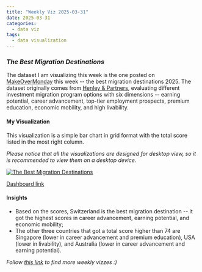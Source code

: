 ```yaml
---
title: "Weekly Viz 2025-03-31"
date: 2025-03-31
categories:
  - data viz
tags:
  - data visualization
---
```


### *The Best Migration Destinations*

The dataset I am visualizing this week is the one posted on [MakeOverMonday](https://makeovermonday.co.uk/) this week -- the best migration destinations 2025. The dataset originally comes from [Henley & Partners](https://www.henleyglobal.com/publications/henley-opportunity-index), evaluating different investment migration program options with six dimensions -- earning potential, career advancement, top-tier employment prospects, premium education, economic mobility, and high livability.  

#### My Visualization

This visualization is a simple bar chart in grid format with the total score listed in the most right column.  

*Please notice that all the visualizations are designed for desktop view, so it is recommended to view them on a desktop device.*  

<div class='tableauPlaceholder' id='viz1743484076234' style='position: relative'>
  <noscript><a href='#'>
    <img alt='The Best Migration Destinations ' src='https:&#47;&#47;public.tableau.com&#47;static&#47;images&#47;20&#47;20250331TheBestMigrationDestinations&#47;TheBestMigrationDestinations&#47;1_rss.png' style='border: none' />
  </a></noscript>
  <object class='tableauViz'  style='display:none;'>
    <param name='host_url' value='https%3A%2F%2Fpublic.tableau.com%2F' />
    <param name='embed_code_version' value='3' />
    <param name='site_root' value='' />
    <param name='name' value='20250331TheBestMigrationDestinations&#47;TheBestMigrationDestinations' />
    <param name='tabs' value='no' />
    <param name='toolbar' value='yes' />
    <param name='static_image' value='https:&#47;&#47;public.tableau.com&#47;static&#47;images&#47;20&#47;20250331TheBestMigrationDestinations&#47;TheBestMigrationDestinations&#47;1.png' />
    <param name='animate_transition' value='yes' />
    <param name='display_static_image' value='yes' />
    <param name='display_spinner' value='yes' />
    <param name='display_overlay' value='yes' />
    <param name='display_count' value='yes' />
    <param name='language' value='en-US' />
  </object></div>         
  <script type='text/javascript'>          
    var divElement = document.getElementById('viz1743484076234');       
    var vizElement = divElement.getElementsByTagName('object')[0];         
    if ( divElement.offsetWidth > 800 ) { vizElement.style.width='700px';vizElement.style.height='627px';} else if ( divElement.offsetWidth > 500 ) { vizElement.style.width='700px';vizElement.style.height='627px';} else { vizElement.style.width='100%';vizElement.style.height='777px';}  
    var scriptElement = document.createElement('script');        
    scriptElement.src = 'https://public.tableau.com/javascripts/api/viz_v1.js';          
    vizElement.parentNode.insertBefore(scriptElement, vizElement);             
  </script>

[Dashboard link](https://public.tableau.com/views/20250331TheBestMigrationDestinations/TheBestMigrationDestinations?:language=en-US&:sid=&:redirect=auth&:display_count=n&:origin=viz_share_link)

#### Insights
* Based on the scores, Switzerland is the best migration destination -- it got the highest scores in career advancement, earning potential, and economic mobility;
* The other three countries that got a total score higher than 74 are Singapore (lower in career advancement and premium education), USA (lower in livability), and Australia (lower in career advancement and earning potential).    

*Follow [this link](https://yudong-94.github.io/personal-website/project/WeeklyViz2025/) to find more weekly vizzes :)*
